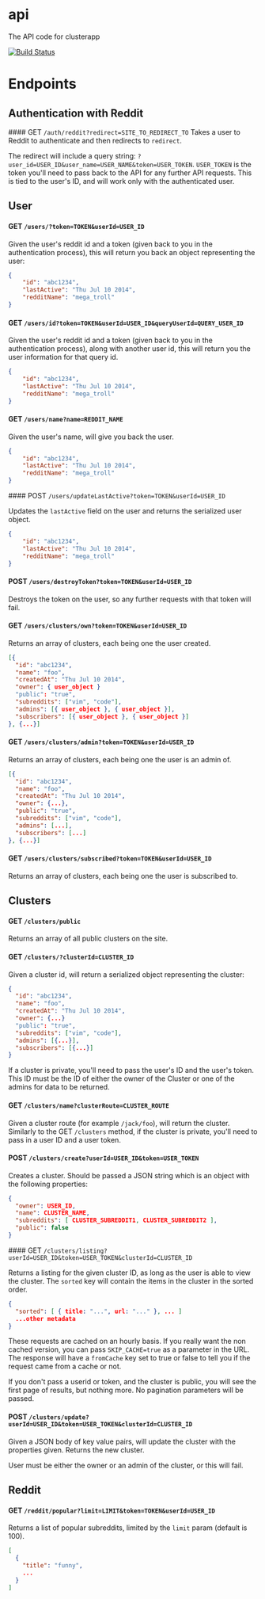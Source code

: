 api
===

The API code for clusterapp

[![Build Status](https://travis-ci.org/clusterapp/api.svg?branch=master)](https://travis-ci.org/clusterapp/api)

# Endpoints

## Authentication with Reddit

#### GET `/auth/reddit?redirect=SITE_TO_REDIRECT_TO`
Takes a user to Reddit to authenticate and then redirects to `redirect`.

The redirect will include a query string: `?user_id=USER_ID&user_name=USER_NAME&token=USER_TOKEN`. `USER_TOKEN` is the token you'll need to pass back to the API for any further API requests. This is tied to the user's ID, and will work only with the authenticated user.

## User

####  GET `/users/?token=TOKEN&userId=USER_ID`

Given the user's reddit id and a token (given back to you in the authentication process), this will return you back an object representing the user:

```json
{
    "id": "abc1234",
    "lastActive": "Thu Jul 10 2014",
    "redditName": "mega_troll"
}
```

####  GET `/users/id?token=TOKEN&userId=USER_ID&queryUserId=QUERY_USER_ID`

Given the user's reddit id and a token (given back to you in the authentication process), along with another user id, this will return you the user information for that query id.

```json
{
    "id": "abc1234",
    "lastActive": "Thu Jul 10 2014",
    "redditName": "mega_troll"
}
```

#### GET `/users/name?name=REDDIT_NAME`

Given the user's name, will give you back the user.

```json
{
    "id": "abc1234",
    "lastActive": "Thu Jul 10 2014",
    "redditName": "mega_troll"
}
```

#### POST `/users/updateLastActive?token=TOKEN&userId=USER_ID`

Updates the `lastActive` field on the user and returns the serialized user object.

```json
{
    "id": "abc1234",
    "lastActive": "Thu Jul 10 2014",
    "redditName": "mega_troll"
}
```

#### POST `/users/destroyToken?token=TOKEN&userId=USER_ID`

Destroys the token on the user, so any further requests with that token will fail.

#### GET `/users/clusters/own?token=TOKEN&userId=USER_ID`

Returns an array of clusters, each being one the user created.
```json
[{
  "id": "abc1234",
  "name": "foo",
  "createdAt": "Thu Jul 10 2014",
  "owner": { user_object }
  "public": "true",
  "subreddits": ["vim", "code"],
  "admins": [{ user_object }, { user_object }],
  "subscribers": [{ user_object }, { user_object }]
}, {...}]
```

#### GET `/users/clusters/admin?token=TOKEN&userId=USER_ID`

Returns an array of clusters, each being one the user is an admin of.

```json
[{
  "id": "abc1234",
  "name": "foo",
  "createdAt": "Thu Jul 10 2014",
  "owner": {...},
  "public": "true",
  "subreddits": ["vim", "code"],
  "admins": [...],
  "subscribers": [...]
}, {...}]
```

#### GET `/users/clusters/subscribed?token=TOKEN&userId=USER_ID`

Returns an array of clusters, each being one the user is subscribed to.

## Clusters

#### GET `/clusters/public`

Returns an array of all public clusters on the site.

#### GET `/clusters/?clusterId=CLUSTER_ID`

Given a cluster id, will return a serialized object representing the cluster:

```json
{
  "id": "abc1234",
  "name": "foo",
  "createdAt": "Thu Jul 10 2014",
  "owner": {...}
  "public": "true",
  "subreddits": ["vim", "code"],
  "admins": [{...}],
  "subscribers": [{...}]
}
```

If a cluster is private, you'll need to pass the user's ID and the user's token. This ID must be the ID of either the owner of the Cluster or one of the admins for data to be returned.

#### GET `/clusters/name?clusterRoute=CLUSTER_ROUTE`

Given a cluster route (for example `/jack/foo`), will return the cluster. Similarly to the GET `/clusters` method, if the cluster is private, you'll need to pass in a user ID and a user token.


#### POST `/clusters/create?userId=USER_ID&token=USER_TOKEN`

Creates a cluster. Should be passed a JSON string which is an object with the following properties:

```json
{
  "owner": USER_ID,
  "name": CLUSTER_NAME,
  "subreddits": [ CLUSTER_SUBREDDIT1, CLUSTER_SUBREDDIT2 ],
  "public": false
}
```

#### GET `/clusters/listing?userId=USER_ID&token=USER_TOKEN&clusterId=CLUSTER_ID`

Returns a listing for the given cluster ID, as long as the user is able to view the cluster. The `sorted` key will contain the items in the cluster in the sorted order.

```json
{
  "sorted": [ { title: "...", url: "..." }, ... ]
  ...other metadata
}
```

These requests are cached on an hourly basis. If you really want the non cached version, you can pass `SKIP_CACHE=true` as a parameter in the URL. The response will have a `fromCache` key set to true or false to tell you if the request came from a cache or not.

If you don't pass a userid or token, and the cluster is public, you will see the first page of results, but nothing more. No pagination parameters will be passed.

#### POST `/clusters/update?userId=USER_ID&token=USER_TOKEN&clusterId=CLUSTER_ID`

Given a JSON body of key value pairs, will update the cluster with the properties given. Returns the new cluster.

User must be either the owner or an admin of the cluster, or this will fail.

## Reddit

#### GET `/reddit/popular?limit=LIMIT&token=TOKEN&userId=USER_ID`

Returns a list of popular subreddits, limited by the `limit` param (default is 100).

```json
[
  {
    "title": "funny",
    ...
  }
]
```






